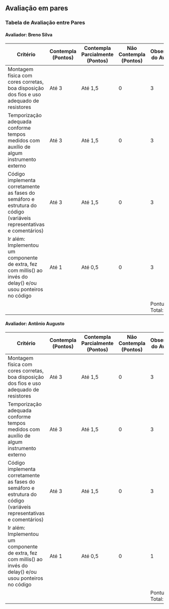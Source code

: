 ## Avaliação em pares

### Tabela de Avaliação entre Pares

#### Avaliador: Breno Silva

|Critério|	Contempla (Pontos)|	Contempla Parcialmente (Pontos)	|Não Contempla (Pontos)	|Observações do Avaliador|
|-|-|-|-|-|
|Montagem física com cores corretas, boa disposição dos fios e uso adequado de resistores	|Até 3	|Até 1,5	| 0 | 3 |	
|Temporização adequada conforme tempos medidos com auxílio de algum instrumento externo	|Até 3	|Até 1,5	| 0 | 3 |	
|Código implementa corretamente as fases do semáforo e estrutura do código (variáveis representativas e comentários) |	Até 3|	Até 1,5 |	0 | 3 |	
|Ir além: Implementou um componente de extra, fez com millis() ao invés do delay() e/ou usou ponteiros no código |	Até 1 |	Até 0,5 |	0 | 3 |	
| | | | |Pontuação Total: 10|


#### Avaliador: Antônio Augusto

|Critério|	Contempla (Pontos)|	Contempla Parcialmente (Pontos)	|Não Contempla (Pontos)	|Observações do Avaliador|
|-|-|-|-|-|
|Montagem física com cores corretas, boa disposição dos fios e uso adequado de resistores	|Até 3	|Até 1,5	|0 | 3 |	
|Temporização adequada conforme tempos medidos com auxílio de algum instrumento externo	|Até 3	|Até 1,5	|0 | 3 |	
|Código implementa corretamente as fases do semáforo e estrutura do código (variáveis representativas e comentários) |	Até 3|	Até 1,5 |	0 | 3 |	
|Ir além: Implementou um componente de extra, fez com millis() ao invés do delay() e/ou usou ponteiros no código |	Até 1 |	Até 0,5 |	0 | 1 |	
| | | | |Pontuação Total: 10|
